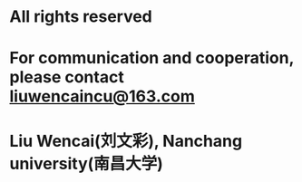 # All rights reserved
# For communication and cooperation, please contact liuwencaincu@163.com 
# Liu Wencai(刘文彩), Nanchang university(南昌大学)
